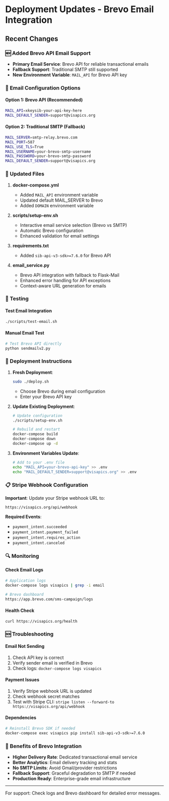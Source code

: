 # Deployment Updates - Brevo Email Integration

## Recent Changes

### 🆕 Added Brevo API Email Support
- **Primary Email Service**: Brevo API for reliable transactional emails
- **Fallback Support**: Traditional SMTP still supported
- **New Environment Variable**: `MAIL_API` for Brevo API key

### 📧 Email Configuration Options

#### Option 1: Brevo API (Recommended)
```bash
MAIL_API=xkeysib-your-api-key-here
MAIL_DEFAULT_SENDER=support@visapics.org
```

#### Option 2: Traditional SMTP (Fallback)
```bash
MAIL_SERVER=smtp-relay.brevo.com
MAIL_PORT=587
MAIL_USE_TLS=True
MAIL_USERNAME=your-brevo-smtp-username  
MAIL_PASSWORD=your-brevo-smtp-password
MAIL_DEFAULT_SENDER=support@visapics.org
```

### 🔧 Updated Files

1. **docker-compose.yml**
   - Added `MAIL_API` environment variable
   - Updated default MAIL_SERVER to Brevo
   - Added `DOMAIN` environment variable

2. **scripts/setup-env.sh**
   - Interactive email service selection (Brevo vs SMTP)
   - Automatic Brevo configuration
   - Enhanced validation for email settings

3. **requirements.txt**
   - Added `sib-api-v3-sdk>=7.6.0` for Brevo API

4. **email_service.py**
   - Brevo API integration with fallback to Flask-Mail
   - Enhanced error handling for API exceptions
   - Context-aware URL generation for emails

### 🧪 Testing

#### Test Email Integration
```bash
./scripts/test-email.sh
```

#### Manual Email Test
```bash
# Test Brevo API directly
python sendmailv2.py
```

### 🚀 Deployment Instructions

1. **Fresh Deployment**:
   ```bash
   sudo ./deploy.sh
   ```
   - Choose Brevo during email configuration
   - Enter your Brevo API key

2. **Update Existing Deployment**:
   ```bash
   # Update configuration
   ./scripts/setup-env.sh
   
   # Rebuild and restart
   docker-compose build
   docker-compose down
   docker-compose up -d
   ```

3. **Environment Variables Update**:
   ```bash
   # Add to your .env file
   echo "MAIL_API=your-brevo-api-key" >> .env
   echo "MAIL_DEFAULT_SENDER=support@visapics.org" >> .env
   ```

### 📋 Stripe Webhook Configuration

**Important**: Update your Stripe webhook URL to:
```
https://visapics.org/api/webhook
```

**Required Events**:
- `payment_intent.succeeded`
- `payment_intent.payment_failed`
- `payment_intent.requires_action`
- `payment_intent.canceled`

### 🔍 Monitoring

#### Check Email Logs
```bash
# Application logs
docker-compose logs visapics | grep -i email

# Brevo dashboard
https://app.brevo.com/sms-campaign/logs
```

#### Health Check
```bash
curl https://visapics.org/health
```

### 🆘 Troubleshooting

#### Email Not Sending
1. Check API key is correct
2. Verify sender email is verified in Brevo
3. Check logs: `docker-compose logs visapics`

#### Payment Issues
1. Verify Stripe webhook URL is updated
2. Check webhook secret matches
3. Test with Stripe CLI: `stripe listen --forward-to https://visapics.org/api/webhook`

#### Dependencies
```bash
# Reinstall Brevo SDK if needed
docker-compose exec visapics pip install sib-api-v3-sdk>=7.6.0
```

### 🎯 Benefits of Brevo Integration

- **Higher Delivery Rate**: Dedicated transactional email service
- **Better Analytics**: Email delivery tracking and stats
- **No SMTP Limits**: Avoid Gmail/provider restrictions
- **Fallback Support**: Graceful degradation to SMTP if needed
- **Production Ready**: Enterprise-grade email infrastructure

---

For support: Check logs and Brevo dashboard for detailed error messages.